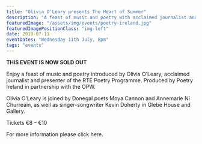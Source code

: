 ```yaml
---
title: "Olivia O’Leary presents The Heart of Summer"
description: "A feast of music and poetry with acclaimed journalist and presenter of the RTÉ Poetry Programme"
featuredImage: "/assets/img/events/poetry-ireland.jpg"
featuredImagePositionClass: "img-left"
date: 2019-07-11
eventDates: "Wednesday 11th July, 8pm"
tags: "events"
---
```


<strong>THIS EVENT IS NOW SOLD OUT</strong>

Enjoy a feast of music and poetry introduced by Olivia O’Leary, acclaimed journalist and presenter of the RTÉ Poetry Programme. Produced by Poetry Ireland in partnership with the OPW.

Olivia O’Leary is joined by Donegal poets Moya Cannon and Annemarie Ní Churreáin, as well as singer-songwriter Kevin Doherty in Glebe House and Gallery.

Tickets €8 – €10

For more information please click here.